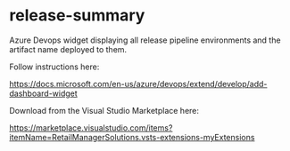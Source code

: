 # release-summary
Azure Devops widget displaying all release pipeline environments and the artifact name deployed to them.

Follow instructions here:

https://docs.microsoft.com/en-us/azure/devops/extend/develop/add-dashboard-widget

Download from the Visual Studio Marketplace here:

https://marketplace.visualstudio.com/items?itemName=RetailManagerSolutions.vsts-extensions-myExtensions
